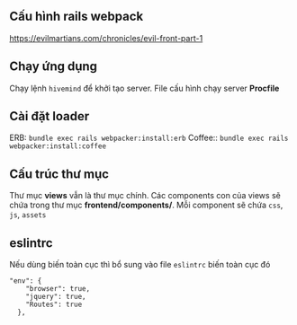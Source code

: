 ## Cấu hình rails webpack
https://evilmartians.com/chronicles/evil-front-part-1

## Chạy ứng dụng
Chạy lệnh `hivemind` để khởi tạo server. File cấu hình chạy server **Procfile**

## Cài đặt loader
ERB: `bundle exec rails webpacker:install:erb`
Coffee:: `bundle exec rails webpacker:install:coffee`

## Cấu trúc thư mục
Thư mục **views** vẫn là thư mục chính. Các components con của views sẽ chứa trong thư mục **frontend/components/**. Mỗi component sẽ chứa `css`, `js`, `assets`

## eslintrc
Nếu dùng biến toàn cục thì bổ sung vào file `eslintrc` biến toàn cục đó
```
"env": {
    "browser": true,
    "jquery": true,
    "Routes": true
  },
```
